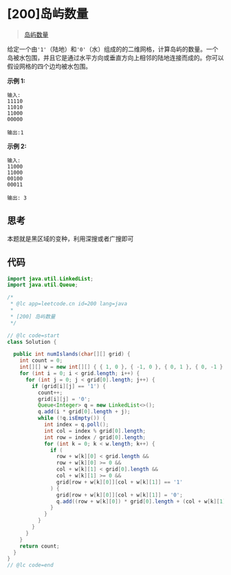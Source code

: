 # [200]岛屿数量

> [岛屿数量](https://leetcode-cn.com/problems/number-of-islands/description/)

给定一个由`'1'`（陆地）和`'0'`（水）组成的的二维网格，计算岛屿的数量。一个岛被水包围，并且它是通过水平方向或垂直方向上相邻的陆地连接而成的。你可以假设网格的四个边均被水包围。

**示例 1:**

```
输入:
11110
11010
11000
00000

输出:1
```

**示例 2:**

```
输入:
11000
11000
00100
00011

输出: 3
```

## 思考

本题就是黑区域的变种，利用深搜或者广搜即可

## 代码

```java
import java.util.LinkedList;
import java.util.Queue;

/*
 * @lc app=leetcode.cn id=200 lang=java
 *
 * [200] 岛屿数量
 */

// @lc code=start
class Solution {

  public int numIslands(char[][] grid) {
    int count = 0;
    int[][] w = new int[][] { { 1, 0 }, { -1, 0 }, { 0, 1 }, { 0, -1 } };
    for (int i = 0; i < grid.length; i++) {
      for (int j = 0; j < grid[0].length; j++) {
        if (grid[i][j] == '1') {
          count++;
          grid[i][j] = '0';
          Queue<Integer> q = new LinkedList<>();
          q.add(i * grid[0].length + j);
          while (!q.isEmpty()) {
            int index = q.poll();
            int col = index % grid[0].length;
            int row = index / grid[0].length;
            for (int k = 0; k < w.length; k++) {
              if (
                row + w[k][0] < grid.length &&
                row + w[k][0] >= 0 &&
                col + w[k][1] < grid[0].length &&
                col + w[k][1] >= 0 &&
                grid[row + w[k][0]][col + w[k][1]] == '1'
              ) {
                grid[row + w[k][0]][col + w[k][1]] = '0';
                q.add((row + w[k][0]) * grid[0].length + (col + w[k][1]));
              }
            }
          }
        }
      }
    }
    return count;
  }
}
// @lc code=end

```
